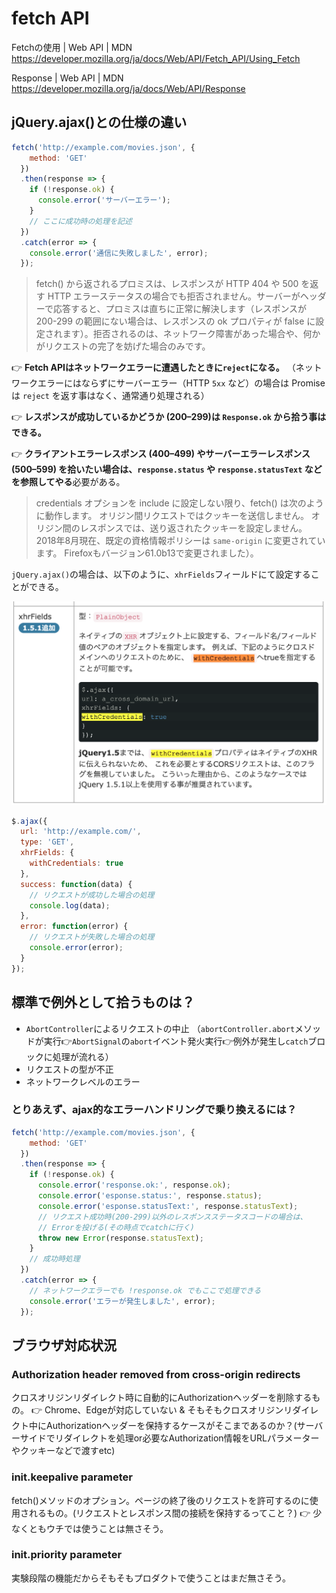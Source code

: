 # fetch API

Fetchの使用 | Web API | MDN
<https://developer.mozilla.org/ja/docs/Web/API/Fetch_API/Using_Fetch>

Response | Web API | MDN
<https://developer.mozilla.org/ja/docs/Web/API/Response>

## jQuery.ajax()との仕様の違い

```js
fetch('http://example.com/movies.json', {
    method: 'GET'
  })
  .then(response => {
    if (!response.ok) {
      console.error('サーバーエラー');
    }
    // ここに成功時の処理を記述
  })
  .catch(error => {
    console.error('通信に失敗しました', error);
  });
```

> fetch() から返されるプロミスは、レスポンスが HTTP 404 や 500 を返す HTTP エラーステータスの場合でも拒否されません。サーバーがヘッダーで応答すると、プロミスは直ちに正常に解決します（レスポンスが 200-299 の範囲にない場合は、レスポンスの ok プロパティが false に設定されます）。拒否されるのは、ネットワーク障害があった場合や、何かがリクエストの完了を妨げた場合のみです。

👉 **Fetch APIはネットワークエラーに遭遇したときに`reject`になる。**
（ネットワークエラーにはならずにサーバーエラー（HTTP `5xx` など）の場合は
Promiseは `reject` を返す事はなく、通常通り処理される）

👉 **レスポンスが成功しているかどうか (200–299)は `Response.ok` から拾う事はできる。**

👉 **クライアントエラーレスポンス (400–499) やサーバーエラーレスポンス (500–599) を拾いたい場合は、`response.status` や `response.statusText` などを参照してやる**必要がある。

>credentials オプションを include に設定しない限り、fetch() は次のように動作します。
オリジン間リクエストではクッキーを送信しません。
オリジン間のレスポンスでは、送り返されたクッキーを設定しません。
2018年8月現在、既定の資格情報ポリシーは `same-origin` に変更されています。
Firefoxもバージョン61.0b13で変更されました）。

`jQuery.ajax()`の場合は、以下のように、`xhrFields`フィールドにて設定することができる。

![](assets/20230803162657.png)

```js
$.ajax({
  url: 'http://example.com/',
  type: 'GET',
  xhrFields: {
    withCredentials: true
  },
  success: function(data) {
    // リクエストが成功した場合の処理
    console.log(data);
  },
  error: function(error) {
    // リクエストが失敗した場合の処理
    console.error(error);
  }
});
```

## 標準で例外として拾うものは？

- `AbortController`によるリクエストの中止
（`abortController.abort`メソッドが実行👉`AbortSignal`の`abort`イベント発火実行👉例外が発生し`catch`ブロックに処理が流れる）
- リクエストの型が不正
- ネットワークレベルのエラー

### とりあえず、ajax的なエラーハンドリングで乗り換えるには？

```js
fetch('http://example.com/movies.json', {
    method: 'GET'
  })
  .then(response => {
    if (!response.ok) {
      console.error('response.ok:', response.ok);
      console.error('esponse.status:', response.status);
      console.error('esponse.statusText:', response.statusText);
      // リクエスト成功時(200-299)以外のレスポンスステータスコードの場合は、
      // Errorを投げる(その時点でcatchに行く)
      throw new Error(response.statusText);
    }
    // 成功時処理
  })
  .catch(error => {
    // ネットワークエラーでも !response.ok でもここで処理できる
    console.error('エラーが発生しました', error);
  });
```

## ブラウザ対応状況

### Authorization header removed from cross-origin redirects

クロスオリジンリダイレクト時に自動的にAuthorizationヘッダーを削除するもの。
👉 Chrome、Edgeが対応していない & そもそもクロスオリジンリダイレクト中にAuthorizationヘッダーを保持するケースがそこまであるのか？(サーバーサイドでリダイレクトを処理or必要なAuthorization情報をURLパラメーターやクッキーなどで渡すetc)

### init.keepalive parameter

fetch()メソッドのオプション。ページの終了後のリクエストを許可するのに使用されるもの。(リクエストとレスポンス間の接続を保持するってこと？)
👉 少なくともウチでは使うことは無さそう。

### init.priority parameter

実験段階の機能だからそもそもプロダクトで使うことはまだ無さそう。
